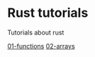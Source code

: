
# Rust tutorials

Tutorials about rust

[01-functions](./m01_functions/)
[02-arrays](./m02_array_n_slices/)
